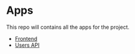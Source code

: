 # Apps

This repo will contains all the apps for the project.

- [Frontend](frontend/README.md)
- [Users API](users-api/README.md)

